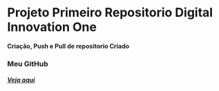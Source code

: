 # Projeto Primeiro Repositorio Digital Innovation One

**Criação, Push e Pull de repositorio Criado**

### Meu GitHub 
##### [Veja aqui](https://github.com/rodrigo-syan)